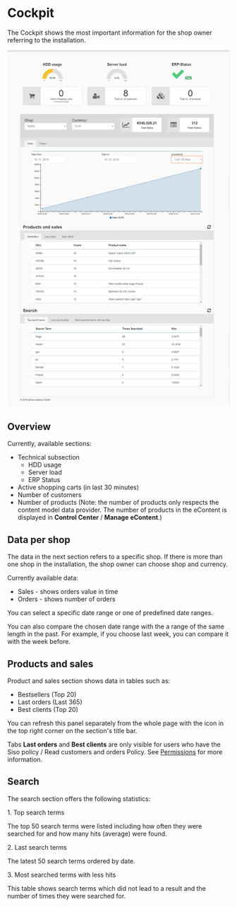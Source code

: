 # Cockpit

The Cockpit shows the most important information for the shop owner referring to the installation.

![](img/commerce_cockpit.png)

## Overview

Currently, available sections:

- Technical subsection
    - HDD usage
    - Server load
    - ERP Status
- Active shopping carts (in last 30 minutes)
- Number of customers
- Number of products  (Note: the number of products only respects the content model data provider.
The number of products in the eContent is displayed in **Control Center** / **Manage eContent**.)

## Data per shop

The data in the next section refers to a specific shop.
If there is more than one shop in the installation, the shop owner can choose shop and currency.

Currently available data:

- Sales - shows orders value in time
- Orders - shows number of orders

You can select a specific date range or one of predefined date ranges.

You can also compare the chosen date range with the a range of the same length in the past.
For example, if you choose last week, you can compare it with the week before.

## Products and sales

Product and sales section shows data in tables such as:

- Bestsellers (Top 20)
- Last orders (Last 365)
- Best clients (Top 20)

You can refresh this panel separately from the whole page with the icon in the top right corner on the section's title bar.

Tabs **Last orders** and **Best clients** are only visible for users who have the Siso policy / Read customers and orders Policy. See [Permissions](permissions.md) for more information.

## Search

The search section offers the following statistics:

1\. Top search terms

The top 50 search terms were listed including how often they were searched for and how many hits (average) were found.

2\. Last search terms

The latest 50 search terms ordered by date.

3\. Most searched terms with less hits

This table shows search terms which did not lead to a result and the number of times they were searched for.
